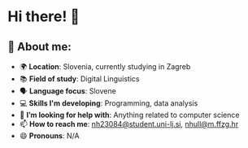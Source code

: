 # Hi there! 👋

## 💫 About me:
- 🌍 **Location**: Slovenia, currently studying in Zagreb
- 📚 **Field of study**: Digital Linguistics
- 🗣️ **Language focus**: Slovene
- 💻 **Skills I'm developing**: Programming, data analysis
- 🤔 **I’m looking for help with**: Anything related to computer science
- 📫 **How to reach me**: [nh23084@student.uni-lj.si](mailto:nh23084@student.uni-lj.si), [nhull@m.ffzg.hr](mailto:nhull@m.ffzg.hr)
- 😄 **Pronouns**: N/A
